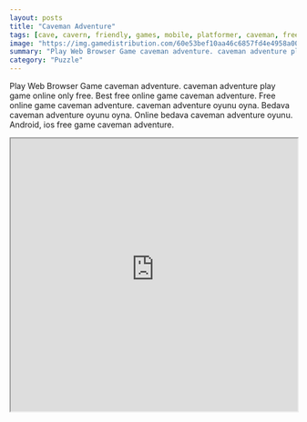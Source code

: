 ```yaml
---
layout: posts
title: "Caveman Adventure"
tags: [cave, cavern, friendly, games, mobile, platformer, caveman, free, online, games, oyna, game, free, games, play, play, games]
image: "https://img.gamedistribution.com/60e53bef10aa46c6857fd4e4958a0092.jpg"
summary: "Play Web Browser Game caveman adventure. caveman adventure play game online only free. Best free online game caveman adventure. Free online game caveman adventure. caveman adventure oyunu oyna. Bedava caveman adventure oyunu oyna. Online bedava caveman adventure oyunu. Android, ios free game caveman adventure."
category: "Puzzle"
---
```


Play Web Browser Game caveman adventure. caveman adventure play game online only free. Best free online game caveman adventure. Free online game caveman adventure. caveman adventure oyunu oyna. Bedava caveman adventure oyunu oyna. Online bedava caveman adventure oyunu. Android, ios free game caveman adventure.

<iframe width="100%" height="480px;" src="https://html5.gamedistribution.com/60e53bef10aa46c6857fd4e4958a0092/"></iframe>